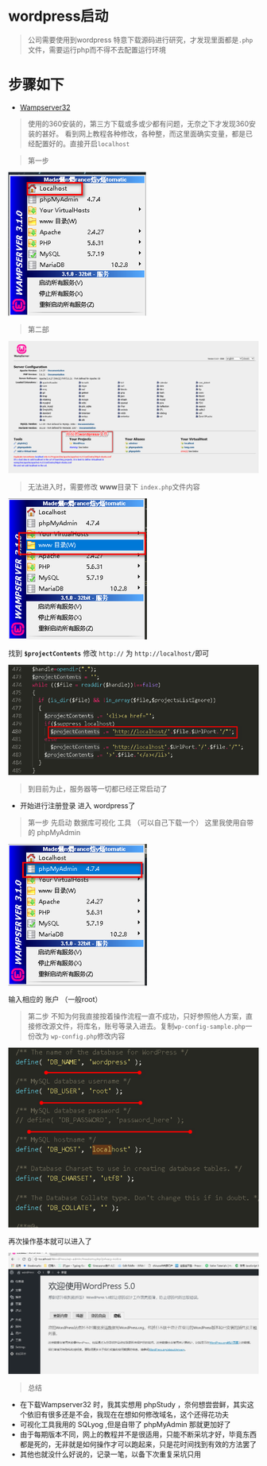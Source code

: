 # wordpress启动
> 公司需要使用到wordpress 特意下载源码进行研究，才发现里面都是`.php`文件，需要运行php而不得不去配置运行环境

步骤如下
=======

+ [Wampserver32](http://baoku.360.cn/soft/show/appid/102015843)
> 使用的360安装的，第三方下载或多或少都有问题，无奈之下才发现360安装的甚好。 看到网上教程各种修改，各种整，而这里面确实变量，都是已经配置好的。直接开启`localhost`

> 第一步

<img src="./1.png" />

> 第二部

<img src="./2.png" width="800px" />

> 无法进入时，需要修改 **www**目录下 `index.php`文件内容

<img src="./3.png" />

找到 **`$projectContents`** 修改 `http://` 为 `http://localhost/`即可

<img src="./4.png" />

> 到目前为止，服务器等一切都已经正常启动了

+ 开始进行注册登录 进入 wordpress了

> 第一步
  先启动 数据库可视化 工具 （可以自己下载一个） 这里我使用自带的 phpMyAdmin

  <img src="./7.png" />

  输入相应的 账户 （一般root）

> 第二步
  不知为何我直接按着操作流程一直不成功，只好参照他人方案，直接修改源文件，将库名，账号等录入进去。复制`wp-config-sample.php`一份改为 `wp-config.php`修改内容

  <img src="./6.png" />

  再次操作基本就可以进入了

  <img src="./8.png" width="800px" />

> 总结
+ 在下载Wampserver32 时，我其实想用 phpStudy ，奈何想尝尝鲜，其实这个依旧有很多还是不会，我现在在想如何修改域名，这个还得花功夫
+ 可视化工具我用的 SQLyog ,但是自带了 phpMyAdmin 那就更加好了
+ 由于每期版本不同，网上的教程并不是很适用，只能不断采坑才好，毕竟东西都是死的，无非就是如何操作才可以跑起来，只是花时间找到有效的方法罢了
+ 其他也就没什么好说的，记录一笔，以备下次重复采坑只用

